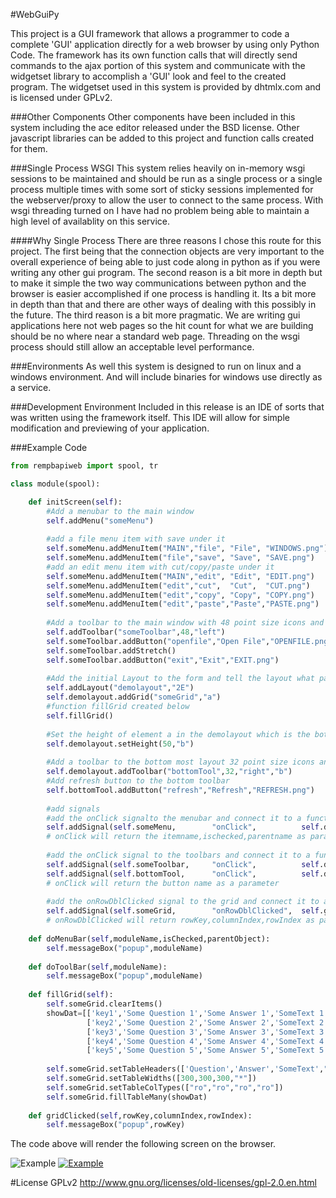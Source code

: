 #WebGuiPy

This project is a GUI framework that allows a programmer to code a complete 'GUI' application directly for a web browser by using only Python Code.  The framework has its own function calls that will directly send commands to the ajax portion of this system and communicate with the widgetset library to accomplish a 'GUI' look and feel to the created program.  The widgetset used in this system is provided by dhtmlx.com and is licensed under GPLv2.
    
###Other Components
Other components have been included in this system including the ace editor released under the BSD license.  Other javascript libraries can be added to this project and function calls created for them.

###Single Process WSGI
This system relies heavily on in-memory wsgi sessions to be maintained and should be run as a single process or a single process multiple times with some sort of sticky sessions implemented for the webserver/proxy to allow the user to connect to the same process. With wsgi threading turned on I have had no problem being able to maintain a high level of availablity on this service.

####Why Single Process
There are three reasons I chose this route for this project.  The first being that the connection objects are very important to the overall experience of being able to just code along in python as if you were writing any other gui program.  The second reason is a bit more in depth but to make it simple the two way communications between python and the browser is easier accomplished if one process is handling it.  Its a bit more in depth than that and there are other ways of dealing with this possibly in the future.  The third reason is a bit more pragmatic.   We are writing gui applications here not web pages so the hit count for what we are building should be no where near a standard web page.  Threading on the wsgi process should still allow an acceptable level performance.
    
###Environments
As well this system is designed to run on linux and a windows environment.  And will include binaries for windows use directly as a service.
    
###Development Environment
Included in this release is an IDE of sorts that was written using the framework itself.   This IDE will allow for simple modification and previewing of your application.

###Example Code
```python
from rempbapiweb import spool, tr

class module(spool):

    def initScreen(self):
        #Add a menubar to the main window
        self.addMenu("someMenu")
        
        #add a file menu item with save under it
        self.someMenu.addMenuItem("MAIN","file", "File", "WINDOWS.png")
        self.someMenu.addMenuItem("file","save", "Save", "SAVE.png")
        #add an edit menu item with cut/copy/paste under it
        self.someMenu.addMenuItem("MAIN","edit", "Edit", "EDIT.png")
        self.someMenu.addMenuItem("edit","cut",  "Cut",  "CUT.png")
        self.someMenu.addMenuItem("edit","copy", "Copy", "COPY.png")
        self.someMenu.addMenuItem("edit","paste","Paste","PASTE.png")
        
        #Add a toolbar to the main window with 48 point size icons and aligned left
        self.addToolbar("someToolbar",48,"left")
        self.someToolbar.addButton("openfile","Open File","OPENFILE.png")
        self.someToolbar.addStretch()
        self.someToolbar.addButton("exit","Exit","EXIT.png")
        
        #Add the initial Layout to the form and tell the layout what pattern to take
        self.addLayout("demolayout","2E")
        self.demolayout.addGrid("someGrid","a")
        #function fillGrid created below
        self.fillGrid()
        
        #Set the height of element a in the demolayout which is the bottom most layout
        self.demolayout.setHeight(50,"b")
        
        #Add a toolbar to the bottom most layout 32 point size icons and aligned right
        self.demolayout.addToolbar("bottomTool",32,"right","b")
        #Add refresh button to the bottom toolbar
        self.bottomTool.addButton("refresh","Refresh","REFRESH.png")
        
        #add signals
        #add the onClick signalto the menubar and connect it to a function
        self.addSignal(self.someMenu,        "onClick",          self.doMenuBar)   
        # onClick will return the itemname,ischecked,parentname as parameters
        
        #add the onClick signal to the toolbars and connect it to a function.
        self.addSignal(self.someToolbar,     "onClick",          self.doToolBar)
        self.addSignal(self.bottomTool,      "onClick",          self.doToolBar)   
        # onClick will return the button name as a parameter
        
        #add the onRowDblClicked signal to the grid and connect it to a function
        self.addSignal(self.someGrid,        "onRowDblClicked",  self.gridClicked)
        # onRowDblClicked will return rowKey,columnIndex,rowIndex as parameters
        
    def doMenuBar(self,moduleName,isChecked,parentObject):
        self.messageBox("popup",moduleName)
        
    def doToolBar(self,moduleName):
        self.messageBox("popup",moduleName)
        
    def fillGrid(self):
        self.someGrid.clearItems()
        showDat=[['key1','Some Question 1','Some Answer 1','SomeText 1','MoreText 1'],
                 ['key2','Some Question 2','Some Answer 2','SomeText 2','MoreText 2'],
                 ['key3','Some Question 3','Some Answer 3','SomeText 3','MoreText 3'],
                 ['key4','Some Question 4','Some Answer 4','SomeText 4','MoreText 4'],
                 ['key5','Some Question 5','Some Answer 5','SomeText 5','MoreText 5']]
                 
        self.someGrid.setTableHeaders(['Question','Answer','SomeText',"MoreText"])
        self.someGrid.setTableWidths([300,300,300,"*"])
        self.someGrid.setTableColTypes(["ro","ro","ro","ro"])
        self.someGrid.fillTableMany(showDat)
        
    def gridClicked(self,rowKey,columnIndex,rowIndex):
        self.messageBox("popup",rowKey)
```

The code above will render the following screen on the browser.

![Example](https://github.com/schapman1974/webguipy/blob/master/img/webguipyex1.png "Example")
[![Example](https://img.youtube.com/vi/bI3DVL6oyjY/0.jpg)](https://www.youtube.com/watch?v=bI3DVL6oyjY)

#License
GPLv2 
http://www.gnu.org/licenses/old-licenses/gpl-2.0.en.html
